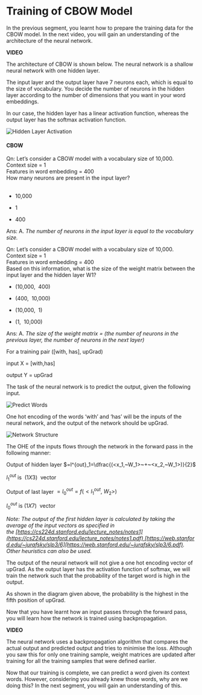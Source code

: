 # Training of CBOW Model

In the previous segment, you learnt how to prepare the training data for the CBOW model. In the next video, you will gain an understanding of the architecture of the neural network.

**VIDEO**

The architecture of CBOW is shown below. The neural network is a shallow neural network with one hidden layer.

The input layer and the output layer have 7 neurons each, which is equal to the size of vocabulary. You decide the number of neurons in the hidden layer according to the number of dimensions that you want in your word embeddings.

In our case, the hidden layer has a linear activation function, whereas the output layer has the softmax activation function.

![Hidden Layer Activation](https://i.ibb.co/x5hs58t/Hidden-Layer-Activation.png)


#### CBOW

Qn: Let’s consider a CBOW model with a vocabulary size of 10,000.   
Context size = 1  
Features in word embedding = 400  
How many neurons are present in the input layer?  
 
- 10,000

- 1

- 400 

Ans: A. *The number of neurons in the input layer is equal to the vocabulary size.*

Qn: Let’s consider a CBOW model with a vocabulary size of 10,000.  
Context size = 1  
Features in word embedding = 400  
Based on this information, what is the size of the weight matrix between the input layer and the hidden layer W1?  

- (10,000,  400)

- (400,  10,000)

- (10,000,  1)

- (1,  10,000)

Ans: A. *The size of the weight matrix = (the number of neurons in the previous layer, the number of neurons in the next layer)*

For a training pair ([with, has], upGrad) 

input X = [with,has] 

output Y = upGrad

The task of the neural network is to predict the output, given the following input.

![Predict Words](https://i.ibb.co/rcLyxDG/Predict-Words.png)

One hot encoding of the words ‘with’ and ‘has’ will be the inputs of the neural network, and the output of the network should be upGrad.

![Network Structure](https://i.ibb.co/KzZ1bP7/Network-Structure.png)

The OHE of the inputs flows through the network in the forward pass in the following manner:

Output of hidden layer $=l^{out}_1=\dfrac{(<x_1,~W_1>~+~<x_2,~W_1>)}{2}$

$l^{out}_1$ is  $(1X3)$  vector

Output of last layer $=l^{out}_0=f(<l^{out}_1,~W_2>)$

$l^{out}_0$ is $(1X7)$  vector

_Note: The output of the first hidden layer is calculated by taking the average of the input vectors as specified in the [https://cs224d.stanford.edu/lecture_notes/notes1](https://cs224d.stanford.edu/lecture_notes/notes1.pdf) [https://web.stanford.edu/~jurafsky/slp3/6](https://web.stanford.edu/~jurafsky/slp3/6.pdf). Other heuristics can also be used._

The output of the neural network will not give a one hot encoding vector of upGrad. As the output layer has the activation function of softmax, we will train the network such that the probability of the target word is high in the output. 

As shown in the diagram given above, the probability is the highest in the fifth position of upGrad.

Now that you have learnt how an input passes through the forward pass, you will learn how the network is trained using backpropagation.

**VIDEO**

The neural network uses a backpropagation algorithm that compares the actual output and predicted output and tries to minimise the loss. Although you saw this for only one training sample, weight matrices are updated after training for all the training samples that were defined earlier. 

Now that our training is complete, we can predict a word given its context words. However, considering you already knew those words, why are we doing this? In the next segment, you will gain an understanding of this.
